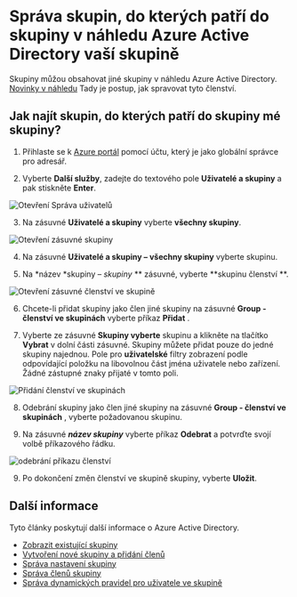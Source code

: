 <properties
    pageTitle="Správa skupin skupiny patří do skupiny ve verzi preview Azure Active Directory | Microsoft Azure"
    description="Skupiny může obsahovat další skupiny služby Azure Active Directory. Tady je postup, jak spravovat tyto členství."
    services="active-directory"
    documentationCenter=""
    authors="curtand"
    manager="femila"
    editor=""/>

<tags
    ms.service="active-directory"
    ms.workload="identity"
    ms.tgt_pltfrm="na"
    ms.devlang="na"
    ms.topic="article"
    ms.date="09/12/2016"
    ms.author="curtand"/>


# <a name="manage-the-groups-your-group-is-a-member-of-in-azure-active-directory-preview"></a>Správa skupin, do kterých patří do skupiny v náhledu Azure Active Directory vaší skupině

Skupiny můžou obsahovat jiné skupiny v náhledu Azure Active Directory. [Novinky v náhledu](active-directory-preview-explainer.md) Tady je postup, jak spravovat tyto členství.

## <a name="how-do-i-find-the-groups-my-group-is-a-member-of"></a>Jak najít skupin, do kterých patří do skupiny mé skupiny?

1.  Přihlaste se k [Azure portál](https://portal.azure.com) pomocí účtu, který je jako globální správce pro adresář.

2.  Vyberte **Další služby**, zadejte do textového pole **Uživatelé a skupiny** a pak stiskněte **Enter**.

  ![Otevření Správa uživatelů](./media/active-directory-groups-membership-azure-portal/search-user-management.png)

3.  Na zásuvné **Uživatelé a skupiny** vyberte **všechny skupiny**.

  ![Otevření zásuvné skupiny](./media/active-directory-groups-membership-azure-portal/view-groups-blade.png)

4. Na zásuvné **Uživatelé a skupiny – všechny skupiny** vyberte skupinu.

5. Na *název *skupiny – *skupiny* ** zásuvné, vyberte **skupinu členství **.

  ![Otevření zásuvné členství ve skupině](./media/active-directory-groups-membership-azure-portal/group-membership-blade.png)

6. Chcete-li přidat skupiny jako člen jiné skupiny na zásuvné **Group - členství ve skupinách** vyberte příkaz **Přidat** .

7. Vyberte ze zásuvné **Skupiny vyberte** skupinu a klikněte na tlačítko **Vybrat** v dolní části zásuvné. Skupiny můžete přidat pouze do jedné skupiny najednou. Pole pro **uživatelské** filtry zobrazení podle odpovídající položku na libovolnou část jména uživatele nebo zařízení. Žádné zástupné znaky přijaté v tomto poli.

  ![Přidání členství ve skupinách](./media/active-directory-groups-membership-azure-portal/add-group-membership.png)

8. Odebrání skupiny jako člen jiné skupiny na zásuvné **Group - členství ve skupinách** , vyberte požadovanou skupinu.

9. Na zásuvné ***název skupiny*** vyberte příkaz **Odebrat** a potvrďte svojí volbě příkazového řádku.

  ![odebrání příkazu členství](./media/active-directory-groups-membership-azure-portal/remove-group-membership.png)

9. Po dokončení změn členství ve skupině skupiny, vyberte **Uložit**.


## <a name="additional-information"></a>Další informace

Tyto články poskytují další informace o Azure Active Directory.

* [Zobrazit existující skupiny](active-directory-groups-view-azure-portal.md)
* [Vytvoření nové skupiny a přidání členů](active-directory-groups-create-azure-portal.md)
* [Správa nastavení skupiny](active-directory-groups-settings-azure-portal.md)
* [Správa členů skupiny](active-directory-groups-members-azure-portal.md)
* [Správa dynamických pravidel pro uživatele ve skupině](active-directory-groups-dynamic-membership-azure-portal.md)
